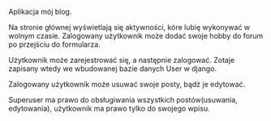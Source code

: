 Aplikacja mój blog.

Na stronie głównej wyświetlają się aktywności, kóre lubię wykonywać w wolnym czasie. Zalogowany użytkownik może dodać swoje hobby do forum po przejściu do formularza.

Użytkownik może zarejestrować się, a następnie zalogować. Zotaje zapisany wtedy we wbudowanej bazie danych User w django.

Zalogowany użytkownik może usuwać swoje posty, bądź je edytować.

Superuser ma prawo do obsługiwania wszystkich postów(usuwania, edytowania), użytkownik ma prawo tylko do swojego wpisu.

